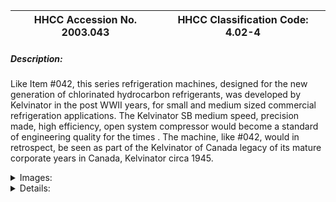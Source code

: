 | **HHCC Accession No. 2003.043** |**HHCC Classification Code:  4.02-4**|
| ----------- | ----------- |
##### Description:
Like Item #042, this series refrigeration machines, designed for the new generation of chlorinated hydrocarbon refrigerants, was developed by Kelvinator in the post WWII years, for small and medium sized commercial refrigeration applications. The Kelvinator SB medium speed, precision made, high efficiency, open system compressor  would become a standard of engineering quality for the times . The machine, like #042, would  in retrospect, be seen as part of the Kelvinator of Canada legacy of its mature corporate years in Canada, Kelvinator circa 1945.


<details>
	<summary>Images:</summary>
<div class="gallery gallery-wrapper--full" contenteditable="false" data-is-empty="false" data-translation="Add images" data-columns="6">
<figure class="gallery__item"><a href="#DOMAIN_NAME#gallery/4.02-4.jpg" data-size="768x512"><img src="#DOMAIN_NAME#gallery/4.02-4-thumbnail.jpg" alt=""></a></figure>
</div>
</details>


<details>
	<summary>Details:</summary>

##### Group:
4.02 Refrigerating and Air Conditioning Condensing Units - Commercial

##### Make:
Kelvinator

##### Manufacturer:
Kelvinator of Canada

##### Model:
Part No. 708907

##### Serial No.:
H3203

##### Size:
19x 18x 12'h

##### Weight:
125 lbs

##### Circa:
1945

##### Rating:
Exhibit, education, and research quality demonstrating the best of Canadian refrigeration design and development, associated with the immediate post WWII years in Canada, as the industry responded to a then rapidly developing market for larger commercial, refrigeration applications, including walk-in refrigerated rooms and refrigerated food store fixtures.

##### Patent Date/Number:


##### Provenance:
From York County (York Region) Ontario, once a rich agricultural hinterlands, attracting early settlement in the last years of the 18th century. Located on the north slopes of the Oak Ridges Moraine, within 20 miles of Toronto, the County would also attract early ex-urban development, to be come a wealthy market place for the emerging household and consumer technologies of the early and mid 20th century. 

This artifact was discovered in the 1950's in the used stock of T. H. Oliver, Refrigeration and Electric Sales and Service, Aurora, Ontario, an early worker in the field of agricultural, industrial and consumer technology.

##### Type and Design:


##### Construction:


##### Material:


##### Special Features:


##### Accessories:


##### Capacities:


##### Performance Characteristics:


##### Operation:


##### Control and Regulation:


##### Targeted Market Segment:


##### Consumer Acceptance:


##### Merchandising:


##### Market Price:


##### Technological Significance:


##### Industrial Significance:


##### Socio-economic Significance:


##### Socio-cultural Significance:
As the industry responded to a then rapidly developing market for larger commercial, refrigeration applications, including walk-in refrigerated rooms and refrigerated food store fixtures, so too would the food culture of the Country quickly begin to change, with new expectations of the range and quality of perishable foods, often accompanied with new, novel taste sensations, to be found at the local grocer, confectionery and butcher shop.

##### Donor:
G. Leslie Oliver, The T. H. Oliver HVACR Collection

##### HHCC Storage Location:


##### Tracking:


##### Bibliographic References:


##### Notes:


##### Related Reports:

</details>

